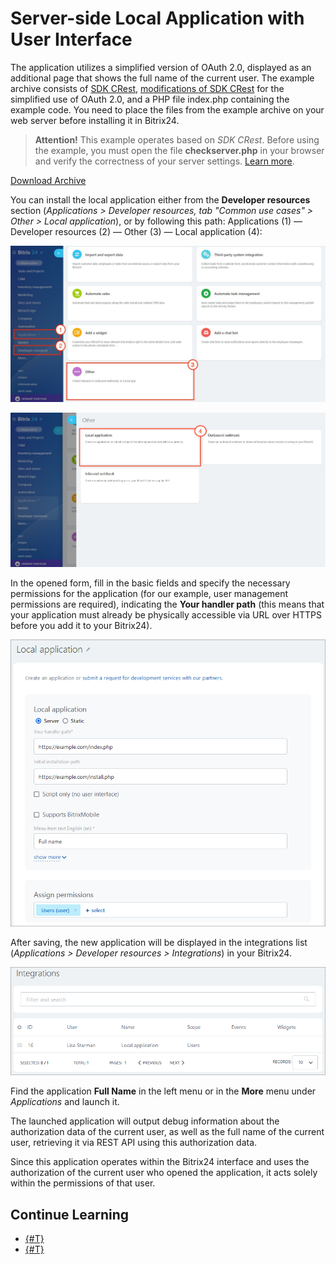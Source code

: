 # Server-side Local Application with User Interface

The application utilizes a simplified version of OAuth 2.0, displayed as an additional page that shows the full name of the current user. The example archive consists of [SDK CRest](https://github.com/bitrix-tools/crest/), [modifications of SDK CRest](../api-reference/crest-php-sdk/using-in-users-context.md) for the simplified use of OAuth 2.0, and a PHP file index.php containing the example code. You need to place the files from the example archive on your web server before installing it in Bitrix24.

> **Attention!** This example operates based on *SDK CRest*. Before using the example, you must open the file **checkserver.php** in your browser and verify the correctness of your server settings. [Learn more](../how-to-use-examples.md).

[Download Archive](https://bitrixsoft.com/docs/marketplace-and-apps24/local-server-ui-index.zip)

You can install the local application either from the **Developer resources** section (*Applications > Developer resources, tab "Common use cases" > Other > Local application*), or by following this path: Applications (1) — Developer resources (2) — Other (3) — Local application (4):

![Adding Application](./_images/local_add_sm.jpg)

![](./_images/local_add_4.jpg)

In the opened form, fill in the basic fields and specify the necessary permissions for the application (for our example, user management permissions are required), indicating the **Your handler path** (this means that your application must already be physically accessible via URL over HTTPS before you add it to your Bitrix24).

![Application Addition Form](./_images/server-ui-local-form_1-new.png)

After saving, the new application will be displayed in the integrations list (*Applications > Developer resources > Integrations*) in your Bitrix24.

![Integrations List](./_images/server-ui-local-added_new.png)

Find the application **Full Name** in the left menu or in the **More** menu under *Applications* and launch it.

The launched application will output debug information about the authorization data of the current user, as well as the full name of the current user, retrieving it via REST API using this authorization data.

Since this application operates within the Bitrix24 interface and uses the authorization of the current user who opened the application, it acts solely within the permissions of that user.

## Continue Learning

- [{#T}](static-local-app.md)
- [{#T}](serverside-local-app-with-no-ui.md)